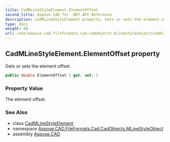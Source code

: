 ```yaml
---
title: CadMLineStyleElement.ElementOffset
second_title: Aspose.CAD for .NET API Reference
description: CadMLineStyleElement property. Gets or sets the element offset
type: docs
weight: 40
url: /net/aspose.cad.fileformats.cad.cadobjects.mlinestyleobject/cadmlinestyleelement/elementoffset/
---
```

## CadMLineStyleElement.ElementOffset property

Gets or sets the element offset.

```csharp
public double ElementOffset { get; set; }
```

### Property Value

The element offset.

### See Also

* class [CadMLineStyleElement](../)
* namespace [Aspose.CAD.FileFormats.Cad.CadObjects.MLineStyleObject](../../../aspose.cad.fileformats.cad.cadobjects.mlinestyleobject/)
* assembly [Aspose.CAD](../../../)



